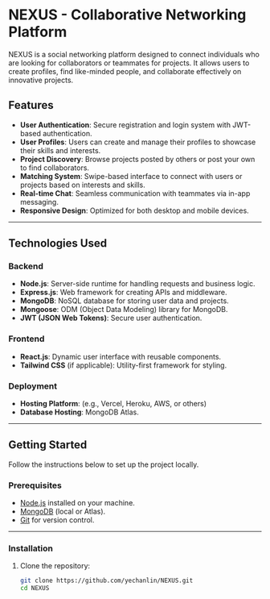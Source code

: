 # NEXUS - Collaborative Networking Platform

NEXUS is a social networking platform designed to connect individuals who are looking for collaborators or teammates for projects. It allows users to create profiles, find like-minded people, and collaborate effectively on innovative projects.

## Features

- **User Authentication**: Secure registration and login system with JWT-based authentication.
- **User Profiles**: Users can create and manage their profiles to showcase their skills and interests.
- **Project Discovery**: Browse projects posted by others or post your own to find collaborators.
- **Matching System**: Swipe-based interface to connect with users or projects based on interests and skills.
- **Real-time Chat**: Seamless communication with teammates via in-app messaging.
- **Responsive Design**: Optimized for both desktop and mobile devices.

---

## Technologies Used

### Backend
- **Node.js**: Server-side runtime for handling requests and business logic.
- **Express.js**: Web framework for creating APIs and middleware.
- **MongoDB**: NoSQL database for storing user data and projects.
- **Mongoose**: ODM (Object Data Modeling) library for MongoDB.
- **JWT (JSON Web Tokens)**: Secure user authentication.

### Frontend
- **React.js**: Dynamic user interface with reusable components.
- **Tailwind CSS** (if applicable): Utility-first framework for styling.

### Deployment
- **Hosting Platform**: (e.g., Vercel, Heroku, AWS, or others)
- **Database Hosting**: MongoDB Atlas.

---

## Getting Started

Follow the instructions below to set up the project locally.

### Prerequisites
- [Node.js](https://nodejs.org/) installed on your machine.
- [MongoDB](https://www.mongodb.com/) (local or Atlas).
- [Git](https://git-scm.com/) for version control.

---

### Installation

1. Clone the repository:

   ```bash
   git clone https://github.com/yechanlin/NEXUS.git
   cd NEXUS
